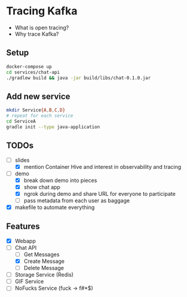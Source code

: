 # Tracing Kafka

- What is open tracing?
- Why trace Kafka?

## Setup

```sh
docker-compose up
cd services/chat-api
./gradlew build && java -jar build/libs/chat-0.1.0.jar
```

## Add new service

```sh
mkdir Service{A,B,C,D}
# repeat for each service
cd ServiceA
gradle init --type java-application
```

## TODOs

- [ ] slides
  - [x] mention Container Hive and interest in observability and tracing
- [ ] demo
  - [x] break down demo into pieces
  - [x] show chat app
  - [x] ngrok during demo and share URL for everyone to participate
  - [ ] pass metadata from each user as baggage
- [x] makefile to automate everything

## Features

- [x] Webapp
- [ ] Chat API
  - [ ] Get Messages
  - [x] Create Message
  - [ ] Delete Message
- [ ] Storage Service (Redis)
- [ ] GIF Service
- [ ] NoFucks Service (fuck -> f#*$)
